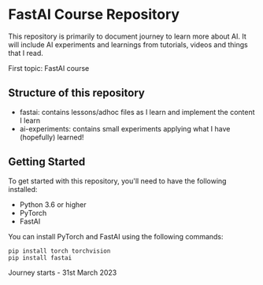 # FastAI Course Repository

This repository is primarily to document journey to learn more about AI. It will include AI experiments and learnings from tutorials, videos and things that I read. 

First topic: FastAI course


## Structure of this repository
- fastai: contains lessons/adhoc files as I learn and implement the content I learn
- ai-experiments: contains small experiments applying what I have (hopefully) learned!

## Getting Started

To get started with this repository, you'll need to have the following installed:

- Python 3.6 or higher
- PyTorch
- FastAI

You can install PyTorch and FastAI using the following commands:

```
pip install torch torchvision
pip install fastai
```

Journey starts - 31st March 2023